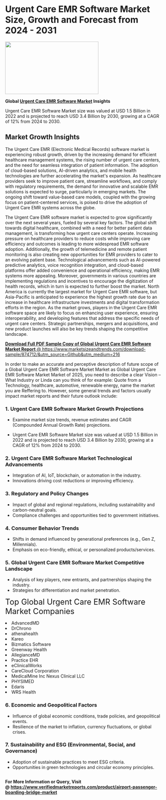 <H1>Urgent Care EMR Software Market Size, Growth and Forecast from 2024 - 2031</H1><img class="aligncenter size-medium wp-image-584254" src="https://thirdeyenews.in/wp-content/uploads/2024/09/Global-Market-Research-300x168.jpeg" alt="" width="300" height="168" /><p><strong>Global&nbsp;<a href="https://www.marketsizeandtrends.com/download-sample/874712/&amp;utm_source=Github&utm_medium=216">Urgent Care EMR Software Market</a> Insights</strong></p><p>Urgent Care EMR Software Market size was valued at USD 1.5 Billion in 2022 and is projected to reach USD 3.4 Billion by 2030, growing at a CAGR of 12% from 2024 to 2030.</p><p><h2>Market Growth Insights</h2> <p>The Urgent Care EMR (Electronic Medical Records) software market is experiencing robust growth, driven by the increasing demand for efficient healthcare management systems, the rising number of urgent care centers, and the need for seamless integration of patient information. The adoption of cloud-based solutions, AI-driven analytics, and mobile health technologies are further accelerating the market's expansion. As healthcare providers seek to improve patient care, streamline workflows, and comply with regulatory requirements, the demand for innovative and scalable EMR solutions is expected to surge, particularly in emerging markets. The ongoing shift toward value-based care models, coupled with the growing focus on patient-centered services, is poised to drive the adoption of Urgent Care EMR systems across the globe.</p> <p><a href="#"></a></p> <p>The Urgent Care EMR software market is expected to grow significantly over the next several years, fueled by several key factors. The global shift towards digital healthcare, combined with a need for better patient data management, is transforming how urgent care centers operate. Increasing pressure on healthcare providers to reduce costs while improving care efficiency and outcomes is leading to more widespread EMR software adoption. Additionally, the growth of telemedicine and remote patient monitoring is also creating new opportunities for EMR providers to cater to an evolving patient base. Technological advancements such as AI-powered predictive analytics, voice recognition integration, and cloud-based platforms offer added convenience and operational efficiency, making EMR systems more appealing. Moreover, governments in various countries are implementing regulations and incentives to encourage the digitization of health records, which in turn is expected to further boost the market. North America is currently the largest market for Urgent Care EMR software, but Asia-Pacific is anticipated to experience the highest growth rate due to an increase in healthcare infrastructure investments and digital transformation efforts in the region. As the market grows, players in the Urgent Care EMR software space are likely to focus on enhancing user experience, ensuring interoperability, and developing features that address the specific needs of urgent care centers. Strategic partnerships, mergers and acquisitions, and new product launches will also be key trends shaping the competitive landscape. <p><a href="#"></p><p><span class=""><strong>Download Full PDF Sample Copy of Global Urgent Care EMR Software Market Report</strong> @ <a href="https://www.marketsizeandtrends.com/download-sample/874712/&amp;utm_source=Github&utm_medium=216" target="_blank">https://www.marketsizeandtrends.com/download-sample/874712/&amp;utm_source=Github&utm_medium=216</a></span></p><p>In order to make an accurate and perceptive description of future scope of a Global&nbsp;Urgent Care EMR Software Market Market as Global&nbsp;Urgent Care EMR Software Market Market of 2025, you need to describe a clear Vision &ndash; What Industry or Linda can you think of for example: Quote from a Technology, healthcare, automotive, renewable energy, name the market you are Reffering to. However, some general trends and factors usually impact market reports and their future outlook include:</p><h3>1.&nbsp;<strong>Urgent Care EMR Software Market Growth Projections</strong></h3><ul><li>Examine market size trends, revenue estimates and CAGR (Compounded Annual Growth Rate) projections.</li><li><p>Urgent Care EMR Software Market size was valued at USD 1.5 Billion in 2022 and is projected to reach USD 3.4 Billion by 2030, growing at a CAGR of 12% from 2024 to 2030.</p></li></ul><h3>2.&nbsp;<strong>Urgent Care EMR Software Market Technological Advancements</strong></h3><ul><li>Integration of AI, IoT, blockchain, or automation in the industry.</li><li>Innovations driving cost reductions or improving efficiency.</li></ul><h3>3.&nbsp;<strong>Regulatory and Policy Changes</strong></h3><ul><li>Impact of global and regional regulations, including sustainability and carbon-neutral goals.</li><li>Compliance challenges and opportunities tied to government initiatives.</li></ul><h3>4.&nbsp;<strong>Consumer Behavior Trends</strong></h3><ul><li>Shifts in demand influenced by generational preferences (e.g., Gen Z, Millennials).</li><li>Emphasis on eco-friendly, ethical, or personalized products/services.</li></ul><h3>5.&nbsp;<strong>Global Urgent Care EMR Software Market Competitive Landscape</strong></h3><ul><li>Analysis of key players, new entrants, and partnerships shaping the industry.</li><li>Strategies for differentiation and market penetration.</li></ul><p data-pm-slice="1 1 []"><span style="color: inherit; font-family: inherit; font-size: 25px;">Top Global Urgent Care EMR Software Market Companies</span></p><div class="" data-test-id=""><p><li>AdvancedMD</li><li> DrChrono</li><li> athenahealth</li><li> Kareo</li><li> Bizmatics Software</li><li> Greenway Health</li><li> AllegianceMD</li><li> Practice EHR</li><li> eClinicalWorks</li><li> CareCloud Corporation</li><li> MedicalMine Inc Nexus Clinical LLC</li><li> PHYSIMED</li><li> Edaris</li><li> WRS Health</li></p></div><h3>6.&nbsp;<strong>Economic and Geopolitical Factors</strong></h3><ul><li>Influence of global economic conditions, trade policies, and geopolitical events.</li><li>Resilience of the market to inflation, currency fluctuations, or global crises.</li></ul><h3>7.&nbsp;<strong>Sustainability and ESG (Environmental, Social, and Governance)</strong></h3><ul><li>Adoption of sustainable practices to meet ESG criteria.</li><li>Opportunities in green technologies and circular economy principles.</li></ul><h2><strong style="font-size: 14px;">For More Information or Query, Visit @&nbsp;</strong><a style="background-color: #ffffff; font-size: 14px;" href="https://www.marketsizeandtrends.com/report/urgent-care-emr-software-market/" target="_blank">https://www.verifiedmarketreports.com/product/airport-passenger-boarding-bridge-market</a></h2>
